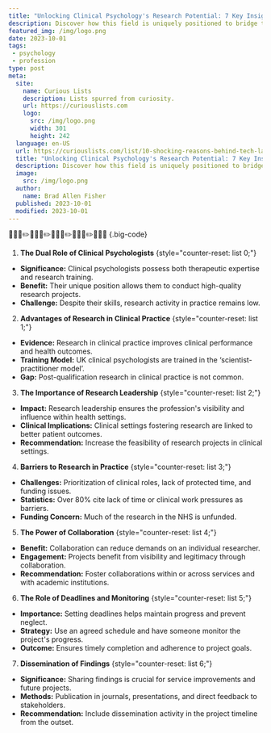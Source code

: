 ```yaml
---
title: "Unlocking Clinical Psychology's Research Potential: 7 Key Insights"
description: Discover how this field is uniquely positioned to bridge therapeutic expertise with groundbreaking research.
featured_img: /img/logo.png
date: 2023-10-01
tags:
 - psychology
 - profession
type: post
meta:
  site:
    name: Curious Lists
    description: Lists spurred from curiosity.
    url: https://curiouslists.com
    logo:
      src: /img/logo.png
      width: 301
      height: 242
  language: en-US
  url: https://curiouslists.com/list/10-shocking-reasons-behind-tech-layoffs-2023
  title: "Unlocking Clinical Psychology's Research Potential: 7 Key Insights"
  description: Discover how this field is uniquely positioned to bridge therapeutic expertise with groundbreaking research.
  image:
    src: /img/logo.png
  author:
    name: Brad Allen Fisher
  published: 2023-10-01
  modified: 2023-10-01
---
```

🧠💬📓✏️🧠💬📓✏️🧠💬📓✏️🧠💬📓✏️🧠💬📓 {.big-code}

1. **The Dual Role of Clinical Psychologists** {style="counter-reset: list 0;"}
  - **Significance:** Clinical psychologists possess both therapeutic expertise and research training.
  - **Benefit:** Their unique position allows them to conduct high-quality research projects.
  - **Challenge:** Despite their skills, research activity in practice remains low.

2. **Advantages of Research in Clinical Practice** {style="counter-reset: list 1;"}
  - **Evidence:** Research in clinical practice improves clinical performance and health outcomes.
  - **Training Model:** UK clinical psychologists are trained in the ‘scientist-practitioner model’.
  - **Gap:** Post-qualification research in clinical practice is not common.

3. **The Importance of Research Leadership** {style="counter-reset: list 2;"}
  - **Impact:** Research leadership ensures the profession's visibility and influence within health settings.
  - **Clinical Implications:** Clinical settings fostering research are linked to better patient outcomes.
  - **Recommendation:** Increase the feasibility of research projects in clinical settings.

4. **Barriers to Research in Practice** {style="counter-reset: list 3;"}
  - **Challenges:** Prioritization of clinical roles, lack of protected time, and funding issues.
  - **Statistics:** Over 80% cite lack of time or clinical work pressures as barriers.
  - **Funding Concern:** Much of the research in the NHS is unfunded.

5. **The Power of Collaboration** {style="counter-reset: list 4;"}
  - **Benefit:** Collaboration can reduce demands on an individual researcher.
  - **Engagement:** Projects benefit from visibility and legitimacy through collaboration.
  - **Recommendation:** Foster collaborations within or across services and with academic institutions.

6. **The Role of Deadlines and Monitoring** {style="counter-reset: list 5;"}
  - **Importance:** Setting deadlines helps maintain progress and prevent neglect.
  - **Strategy:** Use an agreed schedule and have someone monitor the project's progress.
  - **Outcome:** Ensures timely completion and adherence to project goals.

7. **Dissemination of Findings** {style="counter-reset: list 6;"}
  - **Significance:** Sharing findings is crucial for service improvements and future projects.
  - **Methods:** Publication in journals, presentations, and direct feedback to stakeholders.
  - **Recommendation:** Include dissemination activity in the project timeline from the outset.